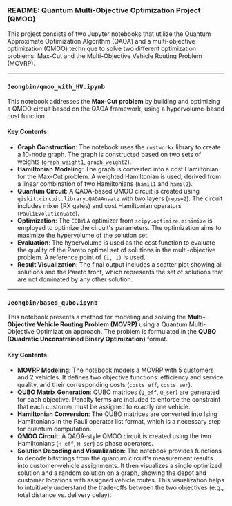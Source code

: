 ### README: Quantum Multi-Objective Optimization Project (QMOO)

This project consists of two Jupyter notebooks that utilize the Quantum Approximate Optimization Algorithm (QAOA) and a multi-objective optimization (QMOO) technique to solve two different optimization problems: Max-Cut and the Multi-Objective Vehicle Routing Problem (MOVRP).

---

### `Jeongbin/qmoo_with_HV.ipynb`

This notebook addresses the **Max-Cut problem** by building and optimizing a QMOO circuit based on the QAOA framework, using a hypervolume-based cost function.

#### Key Contents:
- **Graph Construction**: The notebook uses the `rustworkx` library to create a 10-node graph. The graph is constructed based on two sets of weights (`graph_weight1`, `graph_weight2`).
- **Hamiltonian Modeling**: The graph is converted into a cost Hamiltonian for the Max-Cut problem. A weighted Hamiltonian is used, derived from a linear combination of two Hamiltonians (`hamil1` and `hamil2`).
- **Quantum Circuit**: A QAOA-based QMOO circuit is created using `qiskit.circuit.library.QAOAAnsatz` with two layers (`reps=2`). The circuit includes mixer (RX gates) and cost Hamiltonian operators (`PauliEvolutionGate`).
- **Optimization**: The `COBYLA` optimizer from `scipy.optimize.minimize` is employed to optimize the circuit's parameters. The optimization aims to maximize the hypervolume of the solution set.
- **Evaluation**: The hypervolume is used as the cost function to evaluate the quality of the Pareto optimal set of solutions in the multi-objective problem. A reference point of `(1, 1)` is used.
- **Result Visualization**: The final output includes a scatter plot showing all solutions and the Pareto front, which represents the set of solutions that are not dominated by any other solution.

---

### `Jeongbin/based_qubo.ipynb`

This notebook presents a method for modeling and solving the **Multi-Objective Vehicle Routing Problem (MOVRP)** using a Quantum Multi-Objective Optimization approach. The problem is formulated in the **QUBO (Quadratic Unconstrained Binary Optimization)** format.

#### Key Contents:
- **MOVRP Modeling**: The notebook models a MOVRP with 5 customers and 2 vehicles. It defines two objective functions: efficiency and service quality, and their corresponding costs (`costs_eff`, `costs_ser`).
- **QUBO Matrix Generation**: QUBO matrices (`Q_eff`, `Q_ser`) are generated for each objective. Penalty terms are included to enforce the constraint that each customer must be assigned to exactly one vehicle.
- **Hamiltonian Conversion**: The QUBO matrices are converted into Ising Hamiltonians in the Pauli operator list format, which is a necessary step for quantum computation.
- **QMOO Circuit**: A QAOA-style QMOO circuit is created using the two Hamiltonians (`H_eff`, `H_ser`) as phase operators.
- **Solution Decoding and Visualization**: The notebook provides functions to decode bitstrings from the quantum circuit's measurement results into customer-vehicle assignments. It then visualizes a single optimized solution and a random solution on a graph, showing the depot and customer locations with assigned vehicle routes. This visualization helps to intuitively understand the trade-offs between the two objectives (e.g., total distance vs. delivery delay).
